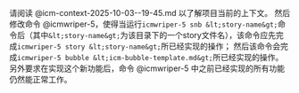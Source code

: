 请阅读 @icm-context-2025-10-03--19-45.md 以了解项目当前的上下文。
然后修改命令 @icmwriper-5，使得当运行`icmwriper-5 snb &lt;story-name&gt;`命令后（其中`&lt;story-name&gt;`为该目录下的一个story文件名），该命令应先完成`icmwriper-5 story &lt;story-name&gt;`所已经实现的操作；
然后该命令会完成`icmwriper-5 bubble &lt;icm-bubble-template.md&gt;`所已经实现的操作。
另外要求在实现这个新功能后，命令 @icmwriper-5 中之前已经实现的所有功能仍然能正常工作。